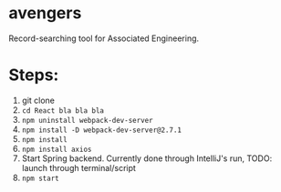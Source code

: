 # avengers
Record-searching tool for Associated Engineering.

# Steps:
1. git clone
2. `cd React bla bla bla`
3. `npm uninstall webpack-dev-server`
4. `npm install -D webpack-dev-server@2.7.1`
5. `npm install`
6. `npm install axios`
7. Start Spring backend. Currently done through IntelliJ's run, TODO: launch through terminal/script
8. `npm start`
